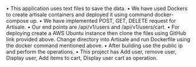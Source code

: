 •	This application uses text files to save the data.
•	We have used Dockers to create artisale containers and deployed it using command docker-compose up.
• We have implemented POST, GET, DELETE request for Artisale.
•	Our end points are /api/v1/users and /api/v1/users/cart.
•	For deploying create a AWS Ubuntu instance then clone the files using GitHub link provided above. Change directory into Artisale and run Dockerfile using the docker command mentioned above.
•	After building use the public ip and perform the operations.
•	This project has Add user, remove user, Display user, Add items to cart, Display user cart as operation.

